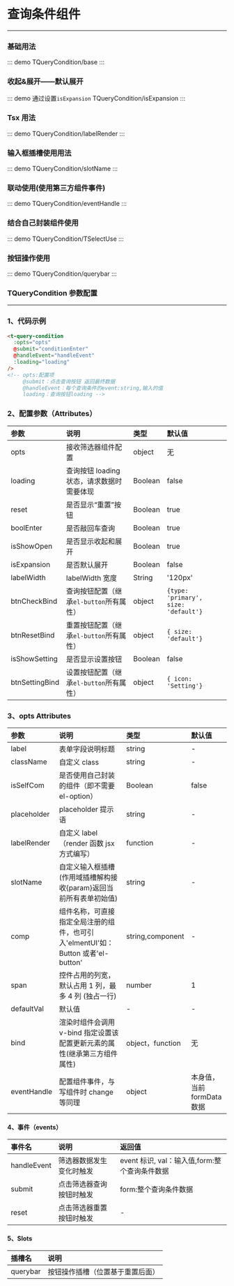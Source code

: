# 查询条件组件

---

### 基础用法

::: demo
TQueryCondition/base
:::

### 收起&展开——默认展开

::: demo 通过设置`isExpansion`
TQueryCondition/isExpansion
:::

### Tsx 用法

::: demo
TQueryCondition/labelRender
:::

### 输入框插槽使用用法

::: demo
TQueryCondition/slotName
:::

### 联动使用(使用第三方组件事件)

::: demo
TQueryCondition/eventHandle
:::

### 结合自己封装组件使用

::: demo
TQueryCondition/TSelectUse
:::

### 按钮操作使用

::: demo
TQueryCondition/querybar
:::

### TQueryCondition 参数配置

---

### 1、代码示例

```html
<t-query-condition
  :opts="opts"
  @submit="conditionEnter"
  @handleEvent="handleEvent"
  :loading="loading"
/>
<!-- opts:配置项
     @submit：点击查询按钮 返回最终数据
     @handleEvent：每个查询条件的event:string,输入的值
     loading：查询按钮loading -->
```

### 2、配置参数（Attributes）

| 参数         | 说明                                      | 类型    | 默认值                           |
| :----------- | :---------------------------------------- | :------ | :------------------------------- |
| opts         | 接收筛选器组件配置                        | object  | 无                               |
| loading      | 查询按钮 loading 状态，请求数据时需要体现 | Boolean | false                            |
| reset        | 是否显示“重置”按钮                        | Boolean | true                             |
| boolEnter    | 是否敲回车查询                            | Boolean | true                             |
| isShowOpen   | 是否显示收起和展开                        | Boolean | true                             |
| isExpansion  | 是否默认展开                              | Boolean | false                            |
| labelWidth   | labelWidth 宽度                           | String  | '120px'                          |
| btnCheckBind | 查询按钮配置（继承`el-button`所有属性）   | object  | `{type: 'primary', size: 'default'}` |
| btnResetBind | 重置按钮配置（继承`el-button`所有属性）   | object  | `{ size: 'default'}`               |
| isShowSetting | 是否显示设置按钮                          | Boolean | false   |
| btnSettingBind | 设置按钮配置（继承`el-button`所有属性）   | object  | `{ icon: 'Setting'}`               |

### 3、opts Attributes

| 参数        | 说明                                                                             | 类型             | 默认值                     |
| :---------- | :------------------------------------------------------------------------------- | :--------------- | :------------------------- |
| label       | 表单字段说明标题                                                                 | string           | -                          |
| className   | 自定义 class                                                                     | string           | -                          |
| isSelfCom   | 是否使用自己封装的组件（即不需要 el-option）                                     | Boolean          | false                      |
| placeholder | placeholder 提示语                                                               | string           | -                          |
| labelRender | 自定义 label（render 函数 jsx 方式编写）                                         | function         | -                          |
| slotName    | 自定义输入框插槽(作用域插槽解构接收{param}返回当前所有表单初始值)                | string           | -                          |
| comp        | 组件名称，可直接指定全局注册的组件，也可引入'elmentUI'如：Button 或者'el-button' | string,component | -                          |
| span        | 控件占用的列宽，默认占用 1 列，最多 4 列 (独占一行)                              | number           | 1                          |
| defaultVal  | 默认值                                                                           | -                | -                          |
| bind        | 渲染时组件会调用 v-bind 指定设置该配置更新元素的属性(继承第三方组件属性)         | object，function | 无                         |
| eventHandle | 配置组件事件，与写组件时 change 等同理                                           | object           | 本身值，当前 formData 数据 |

#### 4、事件（events）

| 事件名      | 说明                     | 返回值                                        |
| :---------- | :----------------------- | :-------------------------------------------- |
| handleEvent | 筛选器数据发生变化时触发 | event 标识, val：输入值,form:整个查询条件数据 |
| submit      | 点击筛选器查询按钮时触发 | form:整个查询条件数据                         |
| reset       | 点击筛选器重置按钮时触发 | -                                             |

#### 5、Slots

| 插槽名   | 说明                             |
| :------- | :------------------------------- |
| querybar | 按钮操作插槽（位置基于重置后面） |
